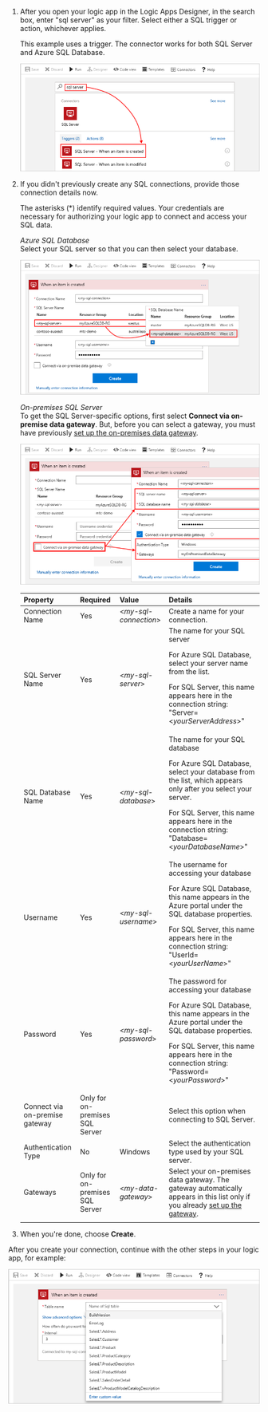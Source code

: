 1. After you open your logic app in the Logic Apps Designer, 
in the search box, enter "sql server" as your filter. 
Select either a SQL trigger or action, whichever applies. 

   This example uses a trigger. The connector works 
   for both SQL Server and Azure SQL Database.

   ![Find "SQL Server" connector](./media/connectors-create-api-sqlazure/sql-server-trigger.png)

2. If you didn't previously create any SQL connections, 
   provide those connection details now. 
   
   The asterisks (*) identify required values. 
   Your credentials are necessary for authorizing 
   your logic app to connect and access your SQL data. 

   *Azure SQL Database*
   <br>
   Select your SQL server so that you can then select your database.

   ![Create Azure SQL Database connection](./media/connectors-create-api-sqlazure/azure-sql-database-create-connection.png) 

   *On-premises SQL Server* 
   <br>
   To get the SQL Server-specific options, 
   first select **Connect via on-premise data gateway**. 
   But, before you can select a gateway, you must have previously 
   [set up the on-premises data gateway](https://docs.microsoft.com/azure/logic-apps/logic-apps-gateway-connection).

   ![Create SQL Server connection](./media/connectors-create-api-sqlazure/sql-server-create-connection.png)

   | Property | Required | Value | Details | 
   |----------|----------|-------|---------| 
   | Connection Name | Yes | <*my-sql-connection*> | Create a name for your connection. |
   | SQL Server Name | Yes | <*my-sql-server*> | The name for your SQL server <p>For Azure SQL Database, select your server name from the list. <p>For SQL Server, this name appears here in the connection string: <br>"Server=<*yourServerAddress*>" |
   | SQL Database Name | Yes | <*my-sql-database*>  | The name for your SQL database <p>For Azure SQL Database, select your database from the list, which appears only after you select your server. <p>For SQL Server, this name appears here in the connection string: <br>"Database=<*yourDatabaseName*>" |
   | Username | Yes | <*my-sql-username*> | The username for accessing your database <p>For Azure SQL Database, this name appears in the Azure portal under the SQL database properties. <p>For SQL Server, this name appears here in the connection string: <br>"UserId=<*yourUserName*>" |
   | Password | Yes | <*my-sql-password*> | The password for accessing your database  <p>For Azure SQL Database, this name appears in the Azure portal under the SQL database properties. <p>For SQL Server, this name appears here in the connection string: <br>"Password=<*yourPassword*>" | 
   | Connect via on-premise gateway | Only for on-premises SQL Server | | Select this option when connecting to SQL Server. | 
   | Authentication Type | No | Windows | Select the authentication type used by your SQL server. | 
   | Gateways | Only for on-premises SQL Server | <*my-data-gateway*> | Select your on-premises data gateway. The gateway automatically appears in this list only if you already [set up the gateway](https://docs.microsoft.com/azure/logic-apps/logic-apps-gateway-connection). | 
   ||||| 

3. When you're done, choose **Create**. 

After you create your connection, continue with the 
other steps in your logic app, for example:

![Select table](./media/connectors-create-api-sqlazure/azure-sql-database-table.png)

